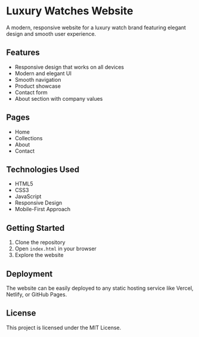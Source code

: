 # Luxury Watches Website

A modern, responsive website for a luxury watch brand featuring elegant design and smooth user experience.

## Features

- Responsive design that works on all devices
- Modern and elegant UI
- Smooth navigation
- Product showcase
- Contact form
- About section with company values

## Pages

- Home
- Collections
- About
- Contact

## Technologies Used

- HTML5
- CSS3
- JavaScript
- Responsive Design
- Mobile-First Approach

## Getting Started

1. Clone the repository
2. Open `index.html` in your browser
3. Explore the website

## Deployment

The website can be easily deployed to any static hosting service like Vercel, Netlify, or GitHub Pages.

## License

This project is licensed under the MIT License. 